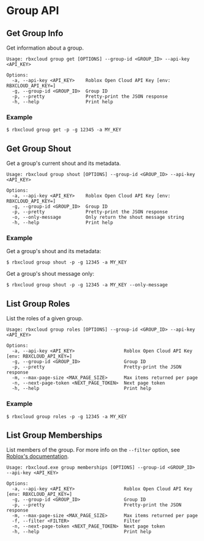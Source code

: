 # Group API

## Get Group Info
Get information about a group.
```
Usage: rbxcloud group get [OPTIONS] --group-id <GROUP_ID> --api-key <API_KEY>

Options:
  -a, --api-key <API_KEY>    Roblox Open Cloud API Key [env: RBXCLOUD_API_KEY=]
  -g, --group-id <GROUP_ID>  Group ID
  -p, --pretty               Pretty-print the JSON response
  -h, --help                 Print help
```

### Example
```
$ rbxcloud group get -p -g 12345 -a MY_KEY
```

## Get Group Shout
Get a group's current shout and its metadata.
```
Usage: rbxcloud group shout [OPTIONS] --group-id <GROUP_ID> --api-key <API_KEY>

Options:
  -a, --api-key <API_KEY>    Roblox Open Cloud API Key [env: RBXCLOUD_API_KEY=]
  -g, --group-id <GROUP_ID>  Group ID
  -p, --pretty               Pretty-print the JSON response
  -o, --only-message         Only return the shout message string
  -h, --help                 Print help
```

### Example
Get a group's shout and its metadata:
```
$ rbxcloud group shout -p -g 12345 -a MY_KEY
```

Get a group's shout message only:
```
$ rbxcloud group shout -p -g 12345 -a MY_KEY --only-message
```

## List Group Roles
List the roles of a given group.
```
Usage: rbxcloud group roles [OPTIONS] --group-id <GROUP_ID> --api-key <API_KEY>

Options:
  -a, --api-key <API_KEY>                  Roblox Open Cloud API Key [env: RBXCLOUD_API_KEY=]
  -g, --group-id <GROUP_ID>                Group ID
  -p, --pretty                             Pretty-print the JSON response
  -m, --max-page-size <MAX_PAGE_SIZE>      Max items returned per page
  -n, --next-page-token <NEXT_PAGE_TOKEN>  Next page token
  -h, --help                               Print help
```

### Example
```
$ rbxcloud group roles -p -g 12345 -a MY_KEY
```

## List Group Memberships
List members of the group. For more info on the `--filter` option, see [Roblox's documentation](https://create.roblox.com/docs/cloud/reference/patterns#list-group-memberships).
```
Usage: rbxcloud.exe group memberships [OPTIONS] --group-id <GROUP_ID> --api-key <API_KEY>

Options:
  -a, --api-key <API_KEY>                  Roblox Open Cloud API Key [env: RBXCLOUD_API_KEY=]
  -g, --group-id <GROUP_ID>                Group ID
  -p, --pretty                             Pretty-print the JSON response
  -m, --max-page-size <MAX_PAGE_SIZE>      Max items returned per page
  -f, --filter <FILTER>                    Filter
  -n, --next-page-token <NEXT_PAGE_TOKEN>  Next page token
  -h, --help                               Print help
```
